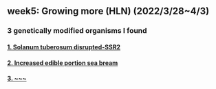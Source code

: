 ## week5: Growing more (HLN) (2022/3/28~4/3)
### 3 genetically modified organisms I found

####  [1. Solanum tuberosum disrupted-SSR2](1/1.md)

####  [2. Increased edible portion sea bream](2/2.md)

####  [3. ~~~](3/3.md)